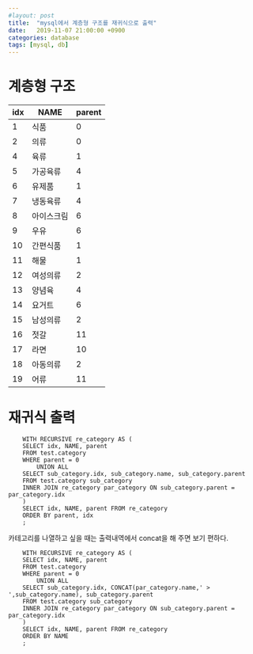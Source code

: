 ```yaml
---
#layout: post
title:  "mysql에서 계층형 구조를 재귀식으로 출력"
date:   2019-11-07 21:00:00 +0900
categories: database
tags: [mysql, db]
---
```


# 계층형 구조

| idx | NAME | parent |
| --- | --- | --- |
| 1 | 식품 | 0 |
| 2 | 의류 | 0 |
| 4 | 육류 | 1 |
| 5 | 가공육류 | 4 |
| 6 | 유제품 | 1 |
| 7 | 냉동육류 | 4 |
| 8 | 아이스크림 | 6 |
| 9 | 우유 | 6 |
| 10 | 간편식품 | 1 |
| 11 | 해물 | 1 |
| 12 | 여성의류 | 2 |
| 13 | 양념육 | 4 |
| 14 | 요거트 | 6 |
| 15 | 남성의류 | 2 |
| 16 | 젓갈 | 11 |
| 17 | 라면 | 10 |
| 18 | 아동의류 | 2 |
| 19 | 어류 | 11 |

# 재귀식 출력

```
    WITH RECURSIVE re_category AS (
    SELECT idx, NAME, parent
    FROM test.category
    WHERE parent = 0
        UNION ALL
    SELECT sub_category.idx, sub_category.name, sub_category.parent
    FROM test.category sub_category
    INNER JOIN re_category par_category ON sub_category.parent = par_category.idx
    )
    SELECT idx, NAME, parent FROM re_category
    ORDER BY parent, idx
    ;
```

카테고리를 나열하고 싶을 때는 출력내역에서 concat을 해 주면 보기 편하다.

```
    WITH RECURSIVE re_category AS (
    SELECT idx, NAME, parent
    FROM test.category
    WHERE parent = 0
        UNION ALL
    SELECT sub_category.idx, CONCAT(par_category.name,' > ',sub_category.name), sub_category.parent
    FROM test.category sub_category
    INNER JOIN re_category par_category ON sub_category.parent = par_category.idx
    )
    SELECT idx, NAME, parent FROM re_category
    ORDER BY NAME
    ;
```